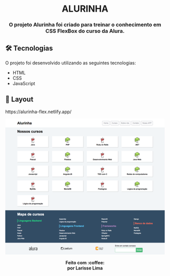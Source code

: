 <h1 align="center" >
    ALURINHA
</h1>

<h3 align="center">
    O projeto Alurinha foi criado para treinar o conhecimento em CSS FlexBox do curso da Alura.
</h3>




## 🛠 Tecnologias

O projeto foi desenvolvido utilizando as seguintes tecnologias:


- HTML
- CSS
- JavaScript



## 🎨 Layout

<p> https://alurinha-flex.netlify.app/ </p>
<img src="./layouts/alurinha-layout-desktop.png">



<p align="center"><b>Feito com 	:coffee: <br> por Larisse Lima</b></p>




